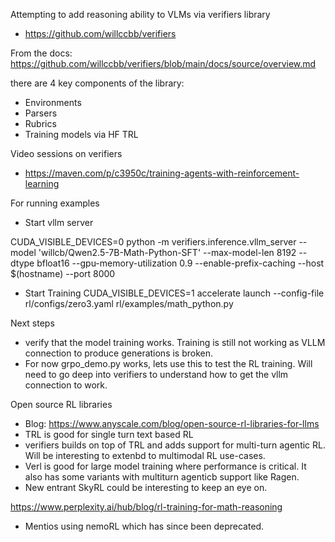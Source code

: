 Attempting to add reasoning ability to VLMs via verifiers library

- https://github.com/willccbb/verifiers

From the docs:
https://github.com/willccbb/verifiers/blob/main/docs/source/overview.md

there are 4 key components of the library:
- Environments
- Parsers
- Rubrics
- Training models via HF TRL

Video sessions on verifiers
- https://maven.com/p/c3950c/training-agents-with-reinforcement-learning

For running examples

- Start vllm server

CUDA_VISIBLE_DEVICES=0 python -m verifiers.inference.vllm_server --model 'willcb/Qwen2.5-7B-Math-Python-SFT' --max-model-len 8192 --dtype bfloat16     --gpu-memory-utilization 0.9 --enable-prefix-caching     --host $(hostname) --port 8000

- Start Training
CUDA_VISIBLE_DEVICES=1 accelerate launch --config-file rl/configs/zero3.yaml  rl/examples/math_python.py

Next steps
- verify that the model training works. Training is still not working as VLLM connection to produce generations is broken.
- For now grpo_demo.py works, lets use this to test the RL training. Will need to go deep into verifiers to understand how to get the vllm connection to work.

Open source RL libraries
- Blog: https://www.anyscale.com/blog/open-source-rl-libraries-for-llms
- TRL is good for single turn text based RL
- verifiers builds on top of TRL and adds support for multi-turn agentic RL. Will be interesting to extenbd to multimodal RL use-cases.
- Verl is good for large model training where performance is critical. It also has some variants with multiturn agenticb support like Ragen.
- New entrant SkyRL could be interesting to keep an eye on.


https://www.perplexity.ai/hub/blog/rl-training-for-math-reasoning
- Mentios using nemoRL which has since been deprecated.
